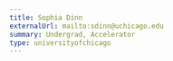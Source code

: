 ```yaml
---
title: Sophia Dinn
externalUrl: mailto:sdinn@uchicago.edu
summary: Undergrad, Accelerator
type: universityofchicago
---
```


